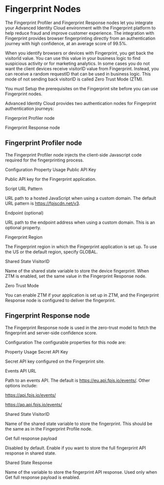 <!--
 * The contents of this file are subject to the terms of the Common Development and
 * Distribution License (the License). You may not use this file except in compliance with the
 * License.
 *
 * You can obtain a copy of the License at legal/CDDLv1.0.txt. See the License for the
 * specific language governing permission and limitations under the License.
 *
 * When distributing Covered Software, include this CDDL Header Notice in each file and include
 * the License file at legal/CDDLv1.0.txt. If applicable, add the following below the CDDL
 * Header, with the fields enclosed by brackets [] replaced by your own identifying
 * information: "Portions copyright [year] [name of copyright owner]".
 *
 * Copyright 2023 ForgeRock AS.
-->
# Fingerprint Nodes

The Fingerprint Profiler and Fingerprint Response nodes let you integrate your Advanced Identity Cloud environment with the Fingerprint platform to help reduce fraud and improve customer experience. The integration with Fingerprint provides browser fingerprinting directly from an authentication journey with high confidence, at an average score of 99.5%.

When you identify browsers or devices with Fingerprint, you get back the visitorId value. You can use this value in your business logic to find suspicious activity or for marketing analytics. In some cases you do not want the client devices receive visitorID value from Fingerprint. Instead, you can receive a random requestID that can be used in business logic. This mode of not sending back visitorID is called Zero Trust Mode (ZTM).

You must Setup the prerequisites on the Fingerprint site before you can use Fingerprint nodes.

Advanced Identity Cloud provides two authentication nodes for Fingerprint authentication journeys:

Fingerprint Profiler node

Fingerprint Response node

## Fingerprint Profiler node

The Fingerprint Profiler node injects the client-side Javascript code required for the fingerprinting process.

Configuration
Property	Usage
Public API Key

Public API key for the Fingerprint application.

Script URL Pattern

URL path to a hosted JavaScript when using a custom domain. The default URL pattern is https://fpjscdn.net/v3.

Endpoint (optional)

URL path to the endpoint address when using a custom domain. This is an optional property.

Fingerprint Region

The Fingerprint region in which the Fingerprint application is set up. To use the US or the default region, specify GLOBAL.

Shared State VisitorID

Name of the shared state variable to store the device fingerprint. When ZTM is enabled, set the same value in the Fingerprint Response node.

Zero Trust Mode

You can enable ZTM if your application is set up in ZTM, and the Fingerprint Response node is configured to deliver the fingerprint.

## Fingerprint Response node
The Fingerprint Response node is used in the zero-trust model to fetch the fingerprint and server-side confidence score.

Configuration
The configurable properties for this node are:

Property	Usage
Secret API Key

Secret API key configured on the Fingerprint site.

Events API URL

Path to an events API. The default is https://eu.api.fpjs.io/events/. Other options include:

https://api.fpjs.io/events/

https://ap.api.fpjs.io/events/

Shared State VisitorID

Name of the shared state variable to store the fingerprint. This should be the same as in the Fingerprint Profile node.

Get full response payload

Disabled by default. Enable if you want to store the full fingerprint API response in shared state.

Shared State Response

Name of the variable to store the fingerprint API response. Used only when Get full response payload is enabled.


